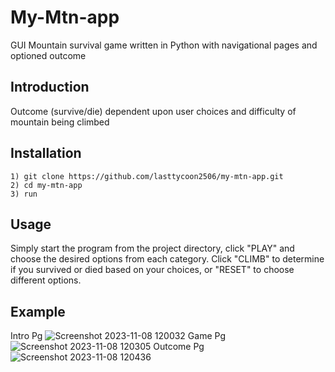 # My-Mtn-app

GUI Mountain survival game written in Python with navigational pages and optioned outcome

## Introduction

Outcome (survive/die) dependent upon user choices and difficulty of mountain being climbed

## Installation
```
1) git clone https://github.com/lasttycoon2506/my-mtn-app.git
2) cd my-mtn-app
3) run
```
## Usage
Simply start the program from the project directory, click "PLAY" and choose the desired options from each category. Click "CLIMB" to determine if you survived or died based on your choices, or "RESET" to choose different options. 
## Example
Intro Pg
![Screenshot 2023-11-08 120032](https://github.com/lasttycoon2506/my-mtn-app/assets/114425878/d098c19a-6b0d-491e-a1ca-c92b9dff1465)
Game Pg
![Screenshot 2023-11-08 120305](https://github.com/lasttycoon2506/my-mtn-app/assets/114425878/4b48dc79-61d6-44b1-8633-42f95ba3ef98)
Outcome Pg
![Screenshot 2023-11-08 120436](https://github.com/lasttycoon2506/my-mtn-app/assets/114425878/efdb4a19-e842-48f6-aae0-19b0bd17cacd)

